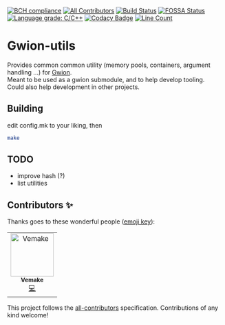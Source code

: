 [![BCH compliance](https://bettercodehub.com/edge/badge/Gwion/gwion-util?branch=master)](https://bettercodehub.com/)
[![All Contributors](https://img.shields.io/badge/all_contributors-1-orange.svg?style=flat-square)](#contributors)
[![Build Status](https://travis-ci.org/Gwion/gwion-util.svg?branch=master)](https://travis-ci.org/Gwion/gwion-util)
[![FOSSA Status](https://app.fossa.io/api/projects/git%2Bgithub.com%2FGwion%2Fgwion-util.svg?type=shield)](https://app.fossa.io/projects/git%2Bgithub.com%2FGwion%2Fgwion-util?ref=badge_shield)
[![Language grade: C/C++](https://img.shields.io/lgtm/grade/cpp/g/Gwion/gwion-util.svg?logo=lgtm&logoWidth=18)](https://lgtm.com/projects/g/Gwion/gwion-util/context:cpp)
[![Codacy Badge](https://api.codacy.com/project/badge/Grade/e336051285f64f3a913b0b3494ffe679)](https://www.codacy.com/app/Gwion/gwion-util?utm_source=github.com&amp;utm_medium=referral&amp;utm_content=Gwion/gwion-util&amp;utm_campaign=Badge_Grade)
[![Line Count](https://tokei.rs/b1/github/Gwion/gwion-util)](https://github.com/Gwion/gwion-util)  

# Gwion-utils

Provides common common utility (memory pools, containers, argument handling ...)
for [Gwion](https://github.com/Gwion/gwion).  
Meant to be used as a gwion submodule, and to help develop tooling.  
Could also help development in other projects.

## Building

edit config.mk to your liking, then
```sh
make
```

## TODO
  * improve hash (?)
  * list utilities

## Contributors ✨

Thanks goes to these wonderful people ([emoji key](https://allcontributors.org/docs/en/emoji-key)):

<!-- ALL-CONTRIBUTORS-LIST:START - Do not remove or modify this section -->
<!-- prettier-ignore -->
<table>
  <tr>
    <td align="center"><a href="https://github.com/vemakereporter"><img src="https://avatars2.githubusercontent.com/u/49064208?v=4" width="100px;" alt="Vemake"/><br /><sub><b>Vemake</b></sub></a><br /><a href="https://github.com/Gwion/gwion-util/commits?author=vemakereporter" title="Code">💻</a></td>
  </tr>
</table>

<!-- ALL-CONTRIBUTORS-LIST:END -->

This project follows the [all-contributors](https://github.com/all-contributors/all-contributors) specification. Contributions of any kind welcome!
